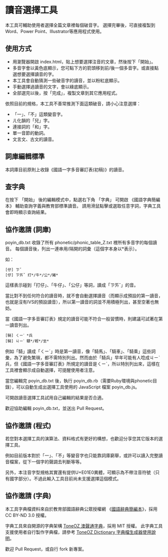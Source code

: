# 讀音選擇工具

本工具可輔助使用者選擇全篇文章裡每個破音字。
選擇完畢後，可直接複製到Word、Power Point、Illustrator等應用程式使用。

## 使用方式

* 用瀏覽器開啟 index.html，貼上想要選擇注音的文章，然後按下「開始」。
* 多音字會以黃色底顯示，您可點下方的箭頭移到前/後一個多音字。或直接點選想要選擇讀音的字。
* 本工具會自動猜測一些破音字的讀音，並以粉紅底顯示。
* 手動選擇過讀音的文字，會以綠底顯示。
* 全部選完以後，按「完成」，複製文章到其它應用程式。

依照目前的規格，本工具不善常推測下面這類破音，請小心注意選擇：

* 「一」、「不」這類變音字。
* ㄦ化韻的「兒」字。
* 連接詞的「和」字。
* 單一音節的動詞。
* 文言文、古文的讀音。

## 詞庫編輯標準

本詞庫目前原則上收錄《國語一字多音審訂表(初稿)》的讀音。

## 查字典

在按下 「開始」 後的編輯模式中，點選右下角 「字典」 可開啟 《國語字典簡編本》 輔助查詢字義與教育部標準讀音。
請用滑鼠點擊或選取任意字詞，字典工具會即時顯示查詢結果。

## 協作邀請 (詞庫)

poyin_db.txt 收錄了所有 phonetic/phonic_table_Z.txt 裡所有多音字的每個讀音。
每個讀音後，列出一連串用/隔開的詞彙（這個字本身以*表示）。

如：

	[仔] ㄗˇ
	[仔] ㄗㄞˇ	打*/牛*/公*/豬*

這樣表示碰到「打仔」、「牛仔」、「公仔」等詞，讀成「ㄗㄞˇ」的音。

當比對不到任何符合的讀音時，就不會自動選擇讀音（而顯示成預設的第一讀音，也就是沒有IVS的預設讀音），所以第一讀音的詞並不用積極列出，甚至空著也無妨。


當《國語一字多音審訂表》規定的讀音可能不符合一般習慣時，則建議可試著在第一讀音列出。

	[騎] ㄑㄧˊ	*兵
	[騎] ㄐㄧˋ	驃*/輕*/坐*

例如「騎」讀成「ㄑㄧˊ」時是第一讀音，像「騎馬」、「騎車」、「騎乘」這些詞彙，為了避免繁瑣，都不需特別列出。然而由於「騎兵」早年可能有人唸成ㄐㄧˋ兵，但《國語一字多音審訂表》所規定的讀音是ㄑㄧˊ，所以特別列出來，這樣在工具裡會顯示成自動選擇，可提醒使用者注意。


當您編輯完 poyin_db.txt 後，執行 poyin_db.rb（需要Ruby環境與phonetic目錄），可以自動生成出選擇工具使用的 JavaScript 檔案 poyin_db.js。

可開啟讀音選擇工具試用自己編輯的結果是否合適。

歡迎協助編輯 poyin_db.txt，並送出 Pull Request。

## 協作邀請 (程式)

若您對本選擇工具的演算法、資料格式有更好的構想，也歡迎分享您其它版本的選擇工具。

例如目前版本對於「一」、「不」等變音字也只能靠詞庫窮舉，或許可以讀入完整讀音檔案，從下一個字的聲調去判斷等等。

另外，本注音字型規格其實還有提供U+E01E0異體，可顯示為不帶注音符號（只有國字部分）。不過此輸入工具目前尚未支援選擇這個模式。

## 協作邀請 (字典)

本工具字典檔資料來自於教育部國語辭典公眾授權網 《<a href="https://language.moe.gov.tw/001/Upload/Files/site_content/M0001/respub/dict_concised_download.html">國語辭典簡編本</a>》，採用 CC BY-ND 3.0 授權。

字典工具來自開源的字典架構 <a href="https://github.com/jeffreyxuan/ToneOZDic">ToneOZ 澳聲通字典</a>，採用 MIT 授權。
此字典工具支援使用者自行製作字典檔，請參考 <a href="https://github.com/jeffreyxuan/ToneOZDic/blob/main/README.md">ToneOZ Dictionary 字典檔生成器使用說明</a>。


歡迎 Pull Request，或自行 fork 新專案。
